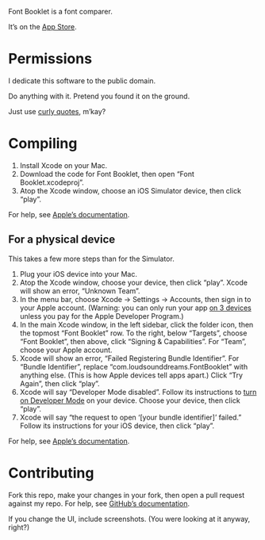Font Booklet is a font comparer.

It’s on the [App Store](https://apps.apple.com/us/app/font-booklet/id6451394358).

# Permissions

I dedicate this software to the public domain.

Do anything with it. Pretend you found it on the ground.

Just use [curly quotes](https://practicaltypography.com/straight-and-curly-quotes.html), m’kay?

# Compiling

1. Install Xcode on your Mac.
2. Download the code for Font Booklet, then open “Font Booklet.xcodeproj”.
3. Atop the Xcode window, choose an iOS Simulator device, then click “play”.

For help, see [Apple’s documentation](https://developer.apple.com/documentation/xcode/building-and-running-an-app).

## For a physical device

This takes a few more steps than for the Simulator.

1. Plug your iOS device into your Mac.
2. Atop the Xcode window, choose your device, then click “play”. Xcode will show an error, “Unknown Team”.
3. In the menu bar, choose Xcode → Settings → Accounts, then sign in to your Apple account. (Warning: you can only run your app [on 3 devices](https://stackoverflow.com/questions/44230347) unless you pay for the Apple Developer Program.)
4. In the main Xcode window, in the left sidebar, click the folder icon, then the topmost “Font Booklet” row. To the right, below “Targets”, choose “Font Booklet”, then above, click “Signing & Capabilities”. For “Team”, choose your Apple account.
5. Xcode will show an error, “Failed Registering Bundle Identifier”. For “Bundle Identifier”, replace “com.loudsounddreams.FontBooklet” with anything else. (This is how Apple devices tell apps apart.) Click “Try Again”, then click “play”.
6. Xcode will say “Developer Mode disabled”. Follow its instructions to [turn on Developer Mode](https://developer.apple.com/documentation/xcode/enabling-developer-mode-on-a-device) on your device. Choose your device, then click “play”.
7. Xcode will say “the request to open ‘[your bundle identifier]’ failed.” Follow its instructions for your iOS device, then click “play”.

For help, see [Apple’s documentation](https://developer.apple.com/documentation/xcode/running-your-app-in-simulator-or-on-a-device/#Connect-real-devices-to-your-Mac).

# Contributing

Fork this repo, make your changes in your fork, then open a pull request against my repo. For help, see [GitHub’s documentation](https://docs.github.com/en/pull-requests/collaborating-with-pull-requests/getting-started/about-collaborative-development-models#fork-and-pull-model).

If you change the UI, include screenshots. (You were looking at it anyway, right?)